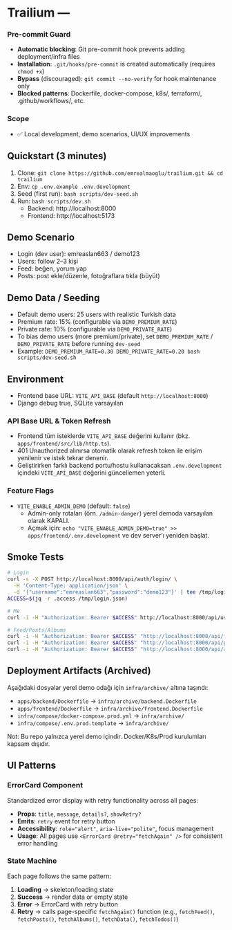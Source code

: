 # Trailium — 



### Pre-commit Guard
- **Automatic blocking**: Git pre-commit hook prevents adding deployment/infra files
- **Installation**: `.git/hooks/pre-commit` is created automatically (requires `chmod +x`)
- **Bypass** (discouraged): `git commit --no-verify` for hook maintenance only
- **Blocked patterns**: Dockerfile, docker-compose, k8s/, terraform/, .github/workflows/, etc.

### Scope
- ✅ Local development, demo scenarios, UI/UX improvements


## Quickstart (3 minutes)
1. Clone: `git clone https://github.com/emrealmaoglu/trailium.git && cd trailium`
2. Env: `cp .env.example .env.development`
3. Seed (first run): `bash scripts/dev-seed.sh`
4. Run: `bash scripts/dev.sh`
   - Backend: http://localhost:8000
   - Frontend: http://localhost:5173

## Demo Scenario
- Login (dev user): emreaslan663 / demo123
- Users: follow 2–3 kişi
- Feed: beğen, yorum yap
- Posts: post ekle/düzenle, fotoğraflara tıkla (büyüt)

## Demo Data / Seeding
- Default demo users: 25 users with realistic Turkish data
- Premium rate: 15% (configurable via `DEMO_PREMIUM_RATE`)
- Private rate: 10% (configurable via `DEMO_PRIVATE_RATE`)
- To bias demo users (more premium/private), set `DEMO_PREMIUM_RATE` / `DEMO_PRIVATE_RATE` before running `dev-seed`
- Example: `DEMO_PREMIUM_RATE=0.30 DEMO_PRIVATE_RATE=0.20 bash scripts/dev-seed.sh`

## Environment
- Frontend base URL: `VITE_API_BASE` (default `http://localhost:8000`)
- Django debug true, SQLite varsayılan

### API Base URL & Token Refresh
- Frontend tüm isteklerde `VITE_API_BASE` değerini kullanır (bkz. `apps/frontend/src/lib/http.ts`).
- 401 Unauthorized alınırsa otomatik olarak refresh token ile erişim yenilenir ve istek tekrar denenir.
- Geliştirirken farklı backend portu/hostu kullanacaksan `.env.development` içindeki `VITE_API_BASE` değerini güncellemen yeterli.

### Feature Flags
- `VITE_ENABLE_ADMIN_DEMO` (default: `false`)
  - Admin-only rotaları (örn. `/admin-danger`) yerel demoda varsayılan olarak KAPALI.
  - Açmak için: `echo "VITE_ENABLE_ADMIN_DEMO=true" >> apps/frontend/.env.development` ve dev server’ı yeniden başlat.

## Smoke Tests
```bash
# Login
curl -s -X POST http://localhost:8000/api/auth/login/ \
  -H 'Content-Type: application/json' \
  -d '{"username":"emreaslan663","password":"demo123"}' | tee /tmp/login.json
ACCESS=$(jq -r .access /tmp/login.json)

# Me
curl -i -H "Authorization: Bearer $ACCESS" http://localhost:8000/api/users/me/

# Feed/Posts/Albums
curl -i -H "Authorization: Bearer $ACCESS" "http://localhost:8000/api/feed/posts?page_size=5"
curl -i -H "Authorization: Bearer $ACCESS" "http://localhost:8000/api/posts/?page_size=5"
curl -i -H "Authorization: Bearer $ACCESS" "http://localhost:8000/api/albums/"
```

## Deployment Artifacts (Archived)
Aşağıdaki dosyalar yerel demo odağı için `infra/archive/` altına taşındı:
- `apps/backend/Dockerfile` → `infra/archive/backend.Dockerfile`
- `apps/frontend/Dockerfile` → `infra/archive/frontend.Dockerfile`
- `infra/compose/docker-compose.prod.yml` → `infra/archive/`
- `infra/compose/.env.prod.template` → `infra/archive/`

Not: Bu repo yalnızca yerel demo içindir. Docker/K8s/Prod kurulumları kapsam dışıdır.

## UI Patterns

### ErrorCard Component
Standardized error display with retry functionality across all pages:
- **Props**: `title`, `message`, `details?`, `showRetry?`
- **Emits**: `retry` event for retry button
- **Accessibility**: `role="alert"`, `aria-live="polite"`, focus management
- **Usage**: All pages use `<ErrorCard @retry="fetchAgain" />` for consistent error handling

### State Machine
Each page follows the same pattern:
1. **Loading** → skeleton/loading state
2. **Success** → render data or empty state
3. **Error** → ErrorCard with retry button
4. **Retry** → calls page-specific `fetchAgain()` function (e.g., `fetchFeed()`, `fetchPosts()`, `fetchAlbums()`, `fetchData()`, `fetchTodos()`)
